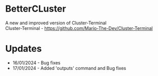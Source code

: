 # BetterCLuster
A new and improved version of Cluster-Terminal<br>Cluster-Terminal - https://github.com/Mario-The-Dev/Cluster-Terminal

# Updates
- 16/01/2024 - Bug fixes
- 17/01/2024 - Added 'outputs' command and Bug fixes
